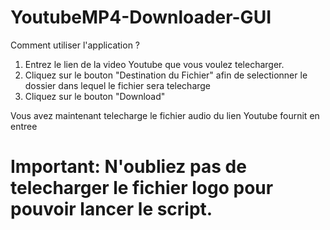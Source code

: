 # YoutubeMP4-Downloader-GUI

Comment utiliser l'application ?

1) Entrez le lien de la video Youtube que vous voulez telecharger.
2) Cliquez sur le bouton "Destination du Fichier" afin de selectionner le dossier dans lequel le fichier sera telecharge
3) Cliquez sur le bouton "Download" 

Vous avez maintenant telecharge le fichier audio du lien Youtube fournit en entree

# Important: N'oubliez pas de telecharger le fichier logo pour pouvoir lancer le script.

